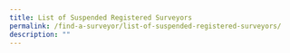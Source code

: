 ```yaml
---
title: List of Suspended Registered Surveyors
permalink: /find-a-surveyor/list-of-suspended-registered-surveyors/
description: ""
---
```


